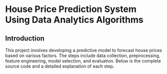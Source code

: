 # House Price Prediction System Using Data Analytics Algorithms
## Introduction
This project involves developing a predictive model to forecast house prices based on various factors. The steps include data collection, preprocessing, feature engineering, model selection, and evaluation. Below is the complete source code and a detailed explanation of each step.